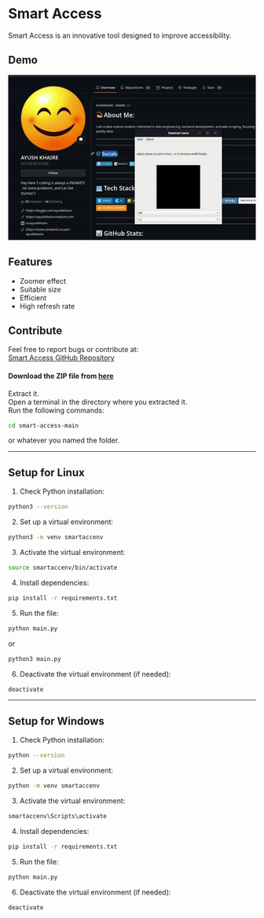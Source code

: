 # Smart Access

Smart Access is an innovative tool designed to improve accessibility.

## Demo

![Demo](https://raw.githubusercontent.com/AYUSHKHAIRE/smart-access/main/demo.gif)

## Features

- Zoomer effect
- Suitable size
- Efficient
- High refresh rate

## Contribute

Feel free to report bugs or contribute at:  
[Smart Access GitHub Repository](https://github.com/AYUSHKHAIRE/smart-access)

#### Download the ZIP file from [here](https://github.com/AYUSHKHAIRE/smart-access/archive/refs/heads/main.zip)

Extract it.  
Open a terminal in the directory where you extracted it.  
Run the following commands:

```sh
cd smart-access-main
```
or whatever you named the folder.

---

## Setup for Linux

1. Check Python installation:
```sh
python3 --version
```

2. Set up a virtual environment:
```sh
python3 -m venv smartaccenv
```

3. Activate the virtual environment:
```sh
source smartaccenv/bin/activate
```

4. Install dependencies:
```sh
pip install -r requirements.txt
```

5. Run the file:
```sh
python main.py
```
or
```sh
python3 main.py
```

6. Deactivate the virtual environment (if needed):
```sh
deactivate
```

---

## Setup for Windows

1. Check Python installation:
```sh
python --version
```

2. Set up a virtual environment:
```sh
python -m venv smartaccenv
```

3. Activate the virtual environment:
```sh
smartaccenv\Scripts\activate
```

4. Install dependencies:
```sh
pip install -r requirements.txt
```

5. Run the file:
```sh
python main.py
```

6. Deactivate the virtual environment (if needed):
```sh
deactivate
